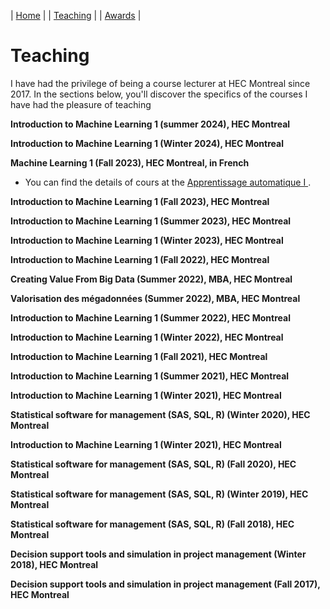 
| [Home](index.md) | | [Teaching](teaching.md) | | [Awards](awards.md) | 

# Teaching 
 I have had the privilege of being a course lecturer at HEC Montreal since 2017. In the sections below, you'll discover the specifics of the courses I have had the pleasure of teaching

**Introduction to Machine Learning 1 (summer 2024), HEC Montreal**
 
**Introduction to Machine Learning 1 (Winter 2024), HEC Montreal**

**Machine Learning 1 (Fall 2023), HEC Montreal, in French**

- You can find the details of cours at the [Apprentissage automatique I ](courses/60629_A2023/main.md).

**Introduction to Machine Learning 1 (Fall 2023), HEC Montreal**

**Introduction to Machine Learning 1 (Summer 2023), HEC Montreal**

**Introduction to Machine Learning 1 (Winter 2023), HEC Montreal**

**Introduction to Machine Learning 1 (Fall 2022), HEC Montreal**

**Creating Value From Big Data (Summer 2022), MBA, HEC Montreal**

**Valorisation des mégadonnées (Summer 2022), MBA, HEC Montreal**

**Introduction to Machine Learning 1 (Summer 2022), HEC Montreal**

**Introduction to Machine Learning 1 (Winter 2022), HEC Montreal**

**Introduction to Machine Learning 1 (Fall 2021), HEC Montreal**

**Introduction to Machine Learning 1 (Summer 2021), HEC Montreal**

**Introduction to Machine Learning 1 (Winter 2021), HEC Montreal**

**Statistical software for management (SAS, SQL, R) (Winter 2020), HEC Montreal**

**Introduction to Machine Learning 1 (Winter 2021), HEC Montreal**

**Statistical software for management (SAS, SQL, R) (Fall 2020), HEC Montreal**

**Statistical software for management (SAS, SQL, R) (Winter 2019), HEC Montreal**

**Statistical software for management (SAS, SQL, R) (Fall 2018), HEC Montreal**

**Decision support tools and simulation in project management (Winter 2018), HEC Montreal**

**Decision support tools and simulation in project management (Fall 2017), HEC Montreal**
